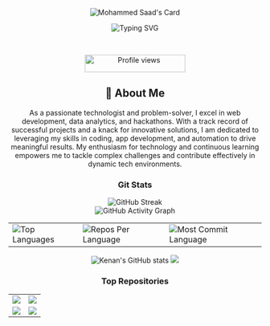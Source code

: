 
<div align="center">

![Mohammed Saad's Card](https://cardivo.vercel.app/api?name=Mohammed%20Saad&description=👋%20Hi!%20I’m%20Mohammed,%20weaving%20code%20and%20creativity%20into%20every%20project.%20From%20web%20dev%20to%20data%20crunching,%20let’s%20make%20tech%20magic%20happen!&image=https://lh3.googleusercontent.com/pw/AP1GczNolblKKIlWGKNSJxngwEK1GGgsvVkty7S-_5o_4ffR-eQaRWOxM3oHjIcJ4qT_7mL72425Qnhpp0GlF5jCNW04zTeqv6UD_J8JBxriGlG2QZaZ6kVYJKQ5j7zhI5ZsNHUfTp9BOwt1w6HpWzVtz42zKg=w833-h946-s-no-gm?authuser=0&backgroundColor=%23ecf0f1&instagram=@this_is_sadll&linkedin=mohammed%20saad%20mujeeb&pattern=leaf&colorPattern=%23eaeaea)

</div>

<p align="center">
<img src="https://readme-typing-svg.herokuapp.com?font=Cinzel&pause=1000&color=9400D3&center=true&vCenter=true&width=435&lines=Computer+Engineer;Full+Stack+Web+Developer;App+Developer;Automation+Engineer+" alt="Typing SVG" />

</p>


<div align="center">


<br>


<p align="center">
  <img src="https://komarev.com/ghpvc/?username=b1gh3ro&color=blueviolet&style=flat-square&label=Profile+Views" alt="Profile views" width="200" height="35">
</p>


<h2 align="center">🚀 About Me</h2>

As a passionate technologist and problem-solver, I excel in web development, data analytics, and hackathons. With a track record of successful projects and a knack for innovative solutions, I am dedicated to leveraging my skills in coding, app development, and automation to drive meaningful results. My enthusiasm for technology and continuous learning empowers me to tackle complex challenges and contribute effectively in dynamic tech environments.


<h3 align="center">Git Stats</h3>

<div align="center">
 
  <img src="https://streak-stats.demolab.com/?user=b1gh3ro&theme=highcontrast&hide_border=true" alt="GitHub Streak" />
  <br>
   <img src="https://github-readme-activity-graph.vercel.app/graph?username=b1gh3ro&custom_title=Saad's%20GitHub%20Activity%20Graph&hide_border=true&border_radius=15&bg_color=000000&color=FFD700&line=1E90FF&point=1E90FF&area_color=000000&title_color=FFD700&area=true" alt="GitHub Activity Graph" />
<br>
<div align="center">
<table>
  <tr>
    <td>
      <img src="https://github-readme-stats.vercel.app/api/top-langs/?username=b1gh3ro&hide=html&hide_border=true&layout=compact&langs_count=8&theme=highcontrast" alt="Top Languages">
    </td>
    <td>
      <img src="https://github-profile-summary-cards.vercel.app/api/cards/repos-per-language?username=b1gh3ro&theme=highcontrast&hide_border=true" alt="Repos Per Language">
    </td>
    <td>
      <img src="https://github-profile-summary-cards.vercel.app/api/cards/most-commit-language?username=b1gh3ro&theme=highcontrast&hide_border=true" alt="Most Commit Language">
    </td>
  </tr>
</table>

</div>

<img src="https://github-readme-stats.vercel.app/api?username=b1gh3ro&hide_border=true&border_radius=15&show_icons=true&theme=highcontrast" alt="Kenan's GitHub stats">

<img src="https://github-profile-summary-cards.vercel.app/api/cards/profile-details?username=b1gh3ro&theme=highcontrast&hide_border=true">

### Top Repositories
<div align="center">
  <table>
    <tr>
      <td>
        <a href="https://github.com/sri-harini-m/legalink">
          <img src="https://github-readme-stats.vercel.app/api/pin/?username=sri-harini-m&repo=legalink&theme=highcontrast&hide_border=true&border_radius=15" />
        </a>
      </td>
      <td>
        <a href="https://github.com/M-A-Edwards/legalite">
          <img src="https://github-readme-stats.vercel.app/api/pin/?username=M-A-Edwards&repo=legalite&theme=highcontrast&hide_border=true&border_radius=15" />
        </a>
      </td>
    </tr>
    <tr>
      <td>
        <a href="https://github.com/Mohammed-Shoaib01/EventElevate">
          <img src="https://github-readme-stats.vercel.app/api/pin/?username=Mohammed-Shoaib01&repo=EventElevate&theme=highcontrast&hide_border=true&border_radius=15" />
        </a>
      </td>
      <td>
        <a href="https://github.com/b1gh3ro/first-line-of-care">
          <img src="https://github-readme-stats.vercel.app/api/pin/?username=b1gh3ro&repo=first-line-of-care&theme=highcontrast&hide_border=true&border_radius=15" />
        </a>
      </td>
    </tr>
  </table>
</div>

